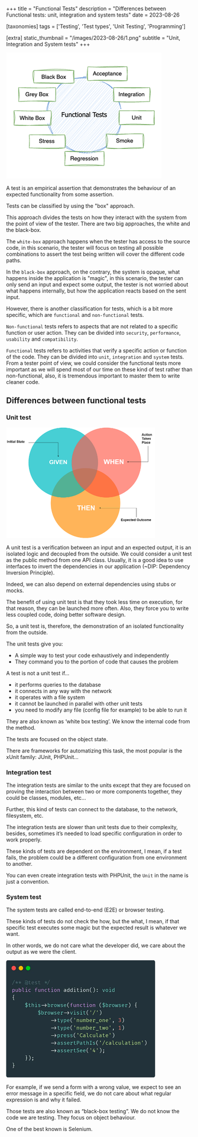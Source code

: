 +++
title = "Functional Tests"
description = "Differences between Functional tests: unit, integration and system tests"
date = 2023-08-26

[taxonomies]
tags = ['Testing', 'Test types', 'Unit Testing', 'Programming']

[extra]
static_thumbnail = "/images/2023-08-26/1.png"
subtitle = "Unit, Integration and System tests"
+++

![functional testing types](/images/2023-08-26/1.png)

A test is an empirical assertion that demonstrates the behaviour of an expected functionality from some assertion.

Tests can be classified by using the "box" approach.

This approach divides the tests on how they interact with the system from the point of view of the
tester. There are two big approaches, the white and the black-box.

The `white-box` approach happens when the tester has access to the source code, in this scenario, the tester will focus
on testing all possible combinations to assert the test being written will cover the different code paths.

In the `black-box` approach, on the contrary, the system is opaque, what happens inside the application is "magic", in
this scenario, the tester can only send an input and expect some output, the tester is not worried about what happens
internally, but how the application reacts based on the sent input.

However, there is another classification for tests, which is a bit more specific, which are `functional`
and `non-functional` tests.

`Non-functional` tests refers to aspects that are not related to a specific function or user action. They can be divided
into `security`, `performance`, `usability` and `compatibility`.

`Functional` tests refers to activities that verify a specific action or function of the code. They can be divided into
`unit`, `integration` and `system` tests. From a tester point of view, we could consider the functional tests more
important as we will spend most of our time on these kind of test rather than non-functional, also, it is tremendous
important to master them to write cleaner code.

## Differences between functional tests

### Unit test

<img src="/images/2023-08-26/2.png" alt="given-when-then" style="width: 80%">

A unit test is a verification between an input and an expected output, it is an isolated logic and decoupled from the
outside. We could consider a unit test as the public method from one API class. Usually, it is a good idea to use
interfaces to invert the dependencies in our application (~DIP: Dependency Inversion Principle).

Indeed, we can also depend on external dependencies using stubs or mocks.

The benefit of using unit test is that they took less time on execution, for that reason, they can be launched more
often. Also, they force you to write less coupled code, doing better software design.

So, a unit test is, therefore, the demonstration of an isolated functionality from the outside.

The unit tests give you:

- A simple way to test your code exhaustively and independently
- They command you to the portion of code that causes the problem

A test is not a unit test if…

- it performs queries to the database
- it connects in any way with the network
- it operates with a file system
- it cannot be launched in parallel with other unit tests
- you need to modify any file (config file for example) to be able to run it

They are also known as ‘white box testing’. We know the internal code from the method.

The tests are focused on the object state.

There are frameworks for automatizing this task, the most popular is the xUnit family: JUnit, PHPUnit…

### Integration test

The integration tests are similar to the units except that they are focused on proving the interaction between two or
more components together, they could be classes, modules, etc…

Further, this kind of tests can connect to the database, to the network, filesystem, etc.

The integration tests are slower than unit tests due to their complexity, besides, sometimes it’s needed to load
specific configuration in order to work properly.

These kinds of tests are dependent on the environment, I mean, if a test fails, the problem could be a different
configuration from one environment to another.

You can even create integration tests with PHPUnit, the `Unit` in the name is just a convention.

### System test

The system tests are called end-to-end (E2E) or browser testing.

These kinds of tests do not check the how, but the what, I mean, if that specific test executes some magic but the
expected result is whatever we want.

In other words, we do not care what the developer did, we care about the output as we were the client.

<img src="/images/2023-08-26/3.png" alt="functional-test" style="width: 80%">

For example, if we send a form with a wrong value, we expect to see an error message in a specific field, we do not care
about what regular expression is and why it failed.

Those tests are also known as “black-box testing”. We do not know the code we are testing. They focus on object
behaviour.

One of the best known is Selenium.
